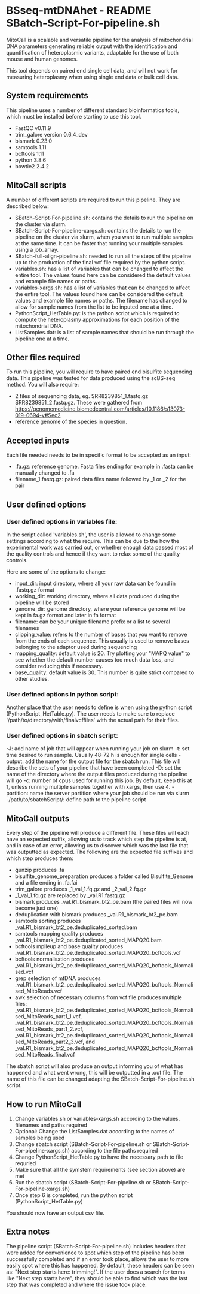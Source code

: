 # BSseq-mtDNAhet - README SBatch-Script-For-pipeline.sh


MitoCall is a scalable and versatile pipeline for the analysis of mitochondrial DNA parameters generating reliable output with the identification and quantification of heteroplasmic variants, adaptable for the use of both mouse and human genomes.

This tool depends on paired end single cell data, and will not work for measuring heteroplasmy when using single end data or bulk cell data.

## System requirements

This pipeline uses a number of different standard bioinformatics tools, which must be installed before starting to use this tool.

- FastQC v0.11.9
- trim_galore version 0.6.4_dev
- bismark 0.23.0
- samtools 1.11
- bcftools 1.11
- python 3.8.6
- bowtie2 2.4.2

## MitoCall scripts

A number of different scripts are required to run this pipeline. They are described below:

- SBatch-Script-For-pipeline.sh: contains the details to run the pipeline on the cluster via slurm.
- SBatch-Script-For-pipeline-xargs.sh: contains the details to run the pipeline on the cluster via slurm, when you want to run multiple samples at the same time. It can be faster that running your multiple samples using a job_array.
- SBatch-full-align-pipeline.sh: needed to run all the steps of the pipeline up to the production of the final vcf file required by the python script.
- variables.sh: has a list of variables that can be changed to affect the entire tool. The values found here can be considered the default values and example file names or paths.
- variables-xargs.sh: has a list of variables that can be changed to affect the entire tool. The values found here can be considered the default values and example file names or paths. The filename has changed to allow for sample names from the list to be inputed one at a time.
- PythonScript_HetTable.py: is the python script which is required to compute the heteroplasmy approximations for each position of the mitochondrial DNA.
- ListSamples.dat: is a list of sample names that should be run through the pipeline one at a time.


## Other files required

To run this pipeline, you will require to have paired end bisulfite sequencing data. This pipeline was tested for data produced using the scBS-seq method. You will also require:
- 2 files of sequencing data, eg. SRR8239851_1.fastq.gz SRR8239851_2.fastq.gz. These were gathered from https://genomemedicine.biomedcentral.com/articles/10.1186/s13073-019-0694-y#Sec2
- reference genome of the species in question.

## Accepted inputs

Each file needed needs to be in specific format to be accepted as an input:

- .fa.gz: reference genome. Fasta files ending for example in .fasta can be manually changed to .fa
- filename_1.fastq.gz: paired data files name followed by _1 or _2 for the pair


## User defined options

### User defined options in variables file:

In the script called 'variables.sh', the user is allowed to change some settings according to what the require. This can be due to the how the experimental work was carried out, or whether enough data passed most of the quality controls and hence if they want to relax some of the quality controls.

Here are some of the options to change:

- input_dir: input directory, where all your raw data can be found in .fastq.gz format
- working_dir: working directory, where all data produced during the pipeline will be stored
- genome_dir: genome directory, where your reference genome will be kept in fa.gz format and later in fa format
- filename: can be your unique filename prefix or a list to several filenames
- clipping_value: refers to the number of bases that you want to remove from the ends of each sequence. This usually is used to remove bases belonging to the adaptor used during sequencing
- mapping_quality: default value is 20. Try plotting your "MAPQ value" to see whether the default number causes too much data loss, and consider reducing this if necessary.
- base_quality: default value is 30. This number is quite strict compared to other studies.

### User defined options in python script:

Another place that the user needs to define is when using the python script (PythonScript_HetTable.py). The user needs to make sure to replace '/path/to/directory/with/finalvcffiles' with the actual path for their files.

### User defined options in sbatch script:

-J: add name of job that will appear when running your job on slurm
-t: set time desired to run sample. Usually 48-72 h is enough for single cells
-output: add the name for the output file for the sbatch run. This file will describe the sets of your pipeline that have been completed
-D: set the name of the directory where the output files produced during the pipeline will go
-c: number of cpus used for running this job. By default, keep this at 1, unless running multiple samples together with xargs, then use 4.
-partition: name the server partition where your job should be run via slurm
-/path/to/sbatchScript/: define path to the pipeline script

## MitoCall outputs

Every step of the pipeline will produce a different file. These files will each have an expected suffix, allowing us to track which step the pipeline is at, and in case of an error, allowing us to discover which was the last file that was outputted as expected. The following are the expected file suffixes and which step produces them:

- gunzip produces .fa
- bisulfite_genome_preparation produces a folder called Bisulfite_Genome and a file ending in .fa.fai
- trim_galore produces _1_val_1.fq.gz and _2_val_2.fq.gz
- _1_val_1.fq.gz are replaced by _val.R1.fastq.gz
- bismark produces _val.R1_bismark_bt2_pe.bam (the paired files will now become just one)
- deduplication with bismark produces _val.R1_bismark_bt2_pe.bam
- samtools sorting produces _val.R1_bismark_bt2_pe.deduplicated_sorted.bam
- samtools mapping quality produces _val.R1_bismark_bt2_pe.deduplicated_sorted_MAPQ20.bam
- bcftools mpileup and base quality produces _val.R1_bismark_bt2_pe.deduplicated_sorted_MAPQ20_bcftools.vcf
- bcftools normalisation produces _val.R1_bismark_bt2_pe.deduplicated_sorted_MAPQ20_bcftools_Normalised.vcf
- grep selection of mtDNA produces _val.R1_bismark_bt2_pe.deduplicated_sorted_MAPQ20_bcftools_Normalised_MitoReads.vcf
- awk selection of necessary columns from vcf file produces multiple files: _val.R1_bismark_bt2_pe.deduplicated_sorted_MAPQ20_bcftools_Normalised_MitoReads_part1_1.vcf, _val.R1_bismark_bt2_pe.deduplicated_sorted_MAPQ20_bcftools_Normalised_MitoReads_part1_2.vcf, _val.R1_bismark_bt2_pe.deduplicated_sorted_MAPQ20_bcftools_Normalised_MitoReads_part2_3.vcf, and _val.R1_bismark_bt2_pe.deduplicated_sorted_MAPQ20_bcftools_Normalised_MitoReads_final.vcf

The sbatch script will also produce an output informing you of what has happened and what went wrong, this will be outputted in a .out file. The name of this file can be changed adapting the SBatch-Script-For-pipeline.sh script.

## How to run MitoCall

   1. Change variables.sh or variables-xargs.sh according to the values, filenames and paths required
   2. Optional: Change the ListSamples.dat according to the names of samples being used
   3. Change sbatch script (SBatch-Script-For-pipeline.sh or SBatch-Script-For-pipeline-xargs.sh) according to the file paths required
   4. Change PythonScript_HetTable.py to have the necessary path to file requried
   5. Make sure that all the symstem requirements (see section above) are met
   6. Run the sbatch script (SBatch-Script-For-pipeline.sh or SBatch-Script-For-pipeline-xargs.sh)
   7. Once step 6 is completed, run the python script (PythonScript_HetTable.py)

You should now have an output csv file.

## Extra notes

The pipeline script (SBatch-Script-For-pipeline.sh) includes headers that were added for convenience to spot which step of the pipeline has been successfully completed and if an error took place, allows the user to more easily spot where this has happened. By default, these headers can be seen as: "Next step starts here: trimming!". If the user does a search for terms like "Next step starts here", they should be able to find which was the last step that was completed and where the issue took place.

